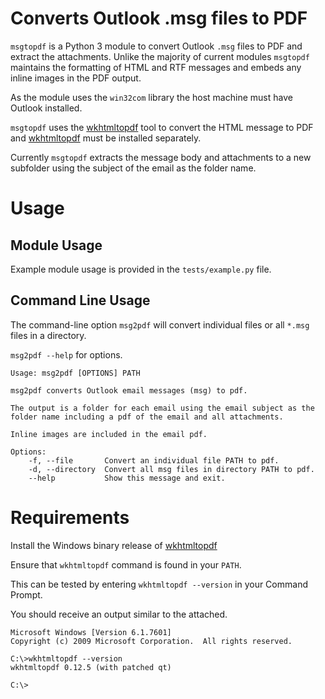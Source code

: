 # Converts Outlook .msg files to PDF

`msgtopdf` is a Python 3 module to convert Outlook `.msg` files to PDF and extract the attachments.  Unlike the majority of current modules `msgtopdf` maintains the formatting of HTML and RTF messages and embeds any inline images in the PDF output.

As the module uses the `win32com` library the host machine must have Outlook installed.

`msgtopdf` uses the [wkhtmltopdf](https://wkhtmltopdf.org/) tool to convert the HTML message to PDF and [wkhtmltopdf](https://wkhtmltopdf.org/) must be installed separately.

Currently `msgtopdf` extracts the message body and attachments to a new subfolder using the subject of the email as the folder name.

# Usage

## Module Usage

Example module usage is provided in the `tests/example.py` file.


## Command Line Usage

The command-line option `msg2pdf` will convert individual files or all `*.msg` files in a directory.

`msg2pdf --help` for options.

    Usage: msg2pdf [OPTIONS] PATH

    msg2pdf converts Outlook email messages (msg) to pdf.

    The output is a folder for each email using the email subject as the
    folder name including a pdf of the email and all attachments.

    Inline images are included in the email pdf.

    Options:
        -f, --file       Convert an individual file PATH to pdf.
        -d, --directory  Convert all msg files in directory PATH to pdf.
        --help           Show this message and exit.



# Requirements

Install the Windows binary release of [wkhtmltopdf](https://wkhtmltopdf.org/downloads.html)

Ensure that `wkhtmltopdf` command is found in your `PATH`.

This can be tested by entering `wkhtmltopdf --version` in your Command Prompt.

You should receive an output similar to the attached.


    Microsoft Windows [Version 6.1.7601]
    Copyright (c) 2009 Microsoft Corporation.  All rights reserved.

    C:\>wkhtmltopdf --version
    wkhtmltopdf 0.12.5 (with patched qt)

    C:\>
